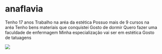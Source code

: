 # anaflavia
Tenho 17 anos
Trabalho na aréa da estética
Possuo mais de 9 cursos na aréa
Tenho bens materiais que conquistei
Gosto de dormir
Quero fazer uma faculdade de enfermagem
Minha especialização vai ser em estética
Gosto de tatuagens


![](https://media1.tenor.com/m/YxXn07ofanQAAAAC/patrick-star-in-love.gif)

